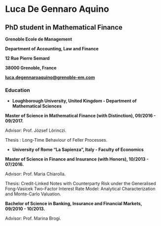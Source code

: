 # **Luca De Gennaro Aquino**
## **PhD student in Mathematical Finance**

**Grenoble Ecole de Management**

**Department of Accounting, Law and Finance**

**12 Rue Pierre Semard**

**38000 Grenoble, France**

**luca.degennaroaquino@grenoble-em.com**


### Education
- **Loughborough University, United Kingdom - Department of Mathematical Sciences**

 **Master of Science in Mathematical Finance (with Distinction), 09/2016 - 09/2017.**

Advisor: Prof. József Lörinczi.

Thesis : Long-Time Behaviour of Feller Processes.


-	**University of Rome “La Sapienza”, Italy - Faculty of Economics**

  **Master of Science in Finance and Insurance (with Honors), 10/2013 - 07/2016.**

  Advisor: Prof. Maria Chiarolla.

  Thesis: Credit-Linked Notes with Counterparty Risk under the Generalised Fong-Vasicek Two-Factor Interest Rate Model: Analytical Characterization and Monte-Carlo Valuation.

  **Bachelor of Science in Banking, Insurance and Financial Markets, 09/2010 - 10/2013.**

  Advisor: Prof. Marina Brogi.
